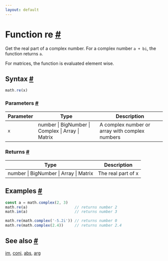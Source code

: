 ```yaml
---
layout: default
---
```


<!-- Note: This file is automatically generated from source code comments. Changes made in this file will be overridden. -->

<h1 id="function-re">Function re <a href="#function-re" title="Permalink">#</a></h1>

Get the real part of a complex number.
For a complex number `a + bi`, the function returns `a`.

For matrices, the function is evaluated element wise.


<h2 id="syntax">Syntax <a href="#syntax" title="Permalink">#</a></h2>

```js
math.re(x)
```

<h3 id="parameters">Parameters <a href="#parameters" title="Permalink">#</a></h3>

Parameter | Type | Description
--------- | ---- | -----------
`x` | number &#124; BigNumber &#124; Complex &#124; Array &#124; Matrix |  A complex number or array with complex numbers

<h3 id="returns">Returns <a href="#returns" title="Permalink">#</a></h3>

Type | Description
---- | -----------
number &#124; BigNumber &#124; Array &#124; Matrix | The real part of x


<h2 id="examples">Examples <a href="#examples" title="Permalink">#</a></h2>

```js
const a = math.complex(2, 3)
math.re(a)                     // returns number 2
math.im(a)                     // returns number 3

math.re(math.complex('-5.2i')) // returns number 0
math.re(math.complex(2.4))     // returns number 2.4
```


<h2 id="see-also">See also <a href="#see-also" title="Permalink">#</a></h2>

[im](im.html),
[conj](conj.html),
[abs](abs.html),
[arg](arg.html)

